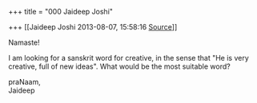 +++
title = "000 Jaideep Joshi"

+++
[[Jaideep Joshi	2013-08-07, 15:58:16 [Source](https://groups.google.com/g/samskrita/c/PXbBrHjnEu4)]]



Namaste!  
  

I am looking for a sanskrit word for creative, in the sense that "He is very creative, full of new ideas". What would be the most suitable word?  

  

praNaam,  
Jaideep  
  
  

